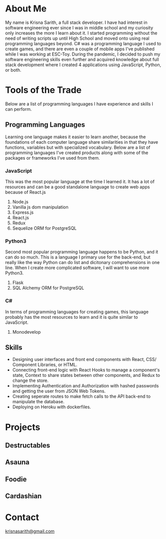 # About Me
My name is Krisna Sarith, a full stack developer. I have had interest in software engineering ever since I was in middle school and my curiosity only increases the more I learn about it. I started programming without the need of writing scripts up until High School and moved onto using real programming languages beyond. C# was a programming language I used to create games, and there are even a couple of mobile apps I've published while I was working at ESC-Toy. During the pandemic, I decided to push my software engineering skills even further and acquired knowledge about full stack development where I created 4 applications using JavaScript, Python, or both.
# Tools of the Trade
Below are a list of programming languages I have experience and skills I can perform.
## Programming Languages
Learning one language makes it easier to learn another, because the foundations of each computer language share similarities in that they have functions, variables but with specialized vocabulary. Below are a list of programming languages I've created products along with some of the packages or frameworks I've used from them.
### JavaScript
This was the most popular language at the time I learned it. It has a lot of resources and can be a good standalone language to create web apps because of React.js
1. Node.js
2. Vanilla js dom manipulation
3. Express.js
4. React.js
5. Redux
6. Sequelize ORM for PostgreSQL

### Python3
Second most popular programming language happens to be Python, and it can do so much. This is a language I primary use for the back-end, but really like the way Python can do list and dicitonary comprehensions in one line. When I create more complicated software, I will want to use more Python3.
1. Flask
2. SQL Alchemy ORM for PostgreSQL
### C#
In terms of programming languages for creating games, this language probably has the most resources to learn and it is quite similar to JavaScript.
1. Monodevelop
## Skills
- Designing user interfaces and front end components with React, CSS/ Component Libraries, or HTML.
- Connecting front-end logic with React Hooks to manage a component's state, Context to share states between other components, and Redux to change the store.
- Implementing Authentication and Authorization with hashed passwords and getting the user from JSON Web Tokens.
- Creating seperate routes to make fetch calls to the API back-end to manipulate the database.
- Deploying on Heroku with dockerfiles.

# Projects
## Destructables

## Asauna

## Foodie

## Cardashian

# Contact
krisnasarith@gmail.com
